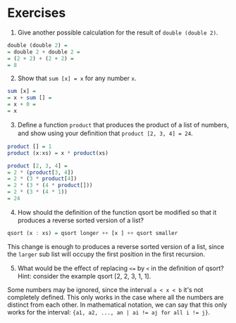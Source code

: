 # Exercises

1. Give another possible calculation for the result of `double (double 2)`.

```haskell
double (double 2) =
= double 2 + double 2 =
= (2 + 2) + (2 + 2) =
= 8
```

2. Show that `sum [x] = x` for any number `x`.

```haskell
sum [x] = 
= x + sum [] =
= x + 0 =
= x
```

3. Deﬁne a function `product` that produces the product of a list of numbers, and show using your deﬁnition that `product [2, 3, 4] = 24`.
```haskell
product [] = 1
product (x:xs) = x * product(xs)

product [2, 3, 4] =
= 2 * (product[3, 4])
= 2 * (3 * product[4])
= 2 * (3 * (4 * product[]))
= 2 * (3 * (4 * 1))
= 24
```

4. How should the deﬁnition of the function qsort be modiﬁed so that it produces a reverse sorted version of a list?
```haskell
qsort (x : xs) = qsort longer ++ [x ] ++ qsort smaller
```
This change is enough to produces a reverse sorted version of a list, since the `larger` sub list will occupy the first position in the first recursion.

5. What would be the eﬀect of replacing `<=` by `<` in the deﬁnition of qsort?
Hint: consider the example qsort [2, 2, 3, 1, 1].

Some numbers may be ignored, since the interval `a < x < b` it's not completely defined. This only works in the case where all the numbers are distinct from each other. In mathematical notation, we can say that this only works for the interval: `{a1, a2, ..., an | ai != aj for all i != j}`.

